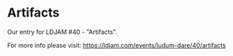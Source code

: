 # Artifacts
Our entry for LDJAM #40 - "Artifacts".

For more info please visit: https://ldjam.com/events/ludum-dare/40/artifacts
